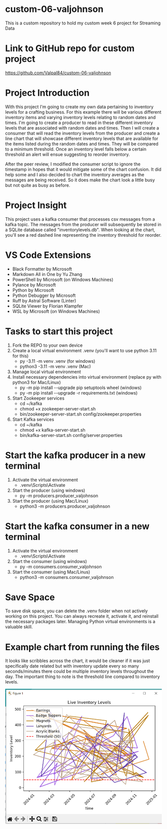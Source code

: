# custom-06-valjohnson
This is a custom repository to hold my custom week 6 project for Streaming Data

# Link to GitHub repo for custom project
https://github.com/Valpal84/custom-06-valjohnson


# Project Introduction
With this project I'm going to create my own data pertaining to inventory levels for a crafting business. For this example there will be various different inventory items and varying inventory levels relating to random dates and times. I'm going to create a producer to read in these different inventory levels that are associated with random dates and times. Then I will create a consumer that will read the inventory levels from the producer and create a line chart that will showcase different inventory levels that are available for the items listed during the random dates and times. They will be compared to a minimum threshold. Once an inventory level falls below a certain threshold an alert will ensue suggesting to reorder inventory. 

After the peer review, I modified the consumer script to ignore the timestamp in hopes that it would mitigate some of the chart confusion. It did help some and I also decided to chart the inventory averages as the messages are being received. So it does make the chart look a little busy but not quite as busy as before. 

# Project Insight
This project uses a kafka consumer that processes csv messages from a kafka topic. The messages from the producer will subsequently be stored in a SQLite database called "inventorylevels.db". When looking at the chart, you'll see a red dashed line representing the inventory threshold for reorder. 

# VS Code Extensions
 - Black Formatter by Microsoft
 - Markdown All in One by Yu Zhang
 - PowerShell by Microsoft (on Windows Machines)
 - Pylance by Microsoft
 - Python by Microsoft
 - Python Debugger by Microsoft
 - Ruff by Astral Software (Linter)
 - SQLite Viewer by Florian Klampfer
 - WSL by Microsoft (on Windows Machines)

# Tasks to start this project
1. Fork the REPO to your own device
2. Create a local virtual environment .venv (you'll want to use python 3.11 for this)
    - py -3.11 -m venv .venv (for windows)
    - python3 -3.11 -m venv .venv (Mac)
3. Manage local virtual environment
4. Install necessary dependencies into virtual environment (replace py with python3 for Mac/Linux)
    - py -m pip install --upgrade pip setuptools wheel (windows)
    - py -m pip install --upgrade -r requirements.txt (windows)
5. Start Zookeeper services
    - cd ~/kafka
    - chmod +x zookeeper-server-start.sh
    - bin/zookeeper-server-start.sh config/zookeeper.properties
6. Start Kafka services
    - cd ~/kafka
    - chmod +x kafka-server-start.sh
    - bin/kafka-server-start.sh config/server.properties

# Start the kafka producer in a new terminal
1. Activate the virtual environment
    - .venv\Scripts\Activate
2. Start the producer (using windows)
    - py -m producers.producer_valjohnson
3. Start the producer (using Mac/Linux)
    - python3 -m producers.producer_valjohnson

# Start the kafka consumer in a new terminal
1. Activate the virtual environment
    - .venv\Scripts\Activate
2. Start the consumer (using windows)
    - py -m consumers.consumer_valjohnson
3. Start the consumer (using Mac/Linus)
    - python3 -m consumers.consumer_valjohnson

# Save Space
To save disk space, you can delete the .venv folder when not actively working on this project. You can always recreate it, activate it, and reinstall the necessary packages later. Managing Python virtual environments is a valuable skill.

# Example chart from running the files
It looks like scribbles across the chart, it would be cleaner if it was just specifically date related but with inventory update every so many seconds/minutes there could be multiple inventory levels throughout the day. The important thing to note is the threshold line compared to inventory levels. 

![alt text](image.png)


